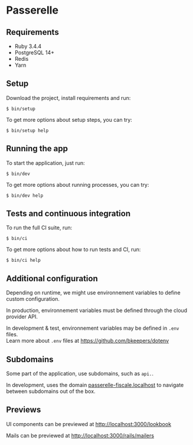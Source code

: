 # Passerelle

## Requirements

* Ruby 3.4.4
* PostgreSQL 14+
* Redis
* Yarn

## Setup

Download the project, install requirements and run:

```shell
$ bin/setup
```

To get more options about setup steps, you can try:

```shell
$ bin/setup help
```

## Running the app

To start the application, just run:

```shell
$ bin/dev
```

To get more options about running processes, you can try:

```shell
$ bin/dev help
```

## Tests and continuous integration 

To run the full CI suite, run:

```shell
$ bin/ci
```

To get more options about how to run tests and CI, run:

```shell
$ bin/ci help
```


## Additional configuration

Depending on runtime, we might use environnement variables to define custom configuration.

In production, environnement variables must be defined through the cloud provider API.  

In development & test, environnement variables may be defined in `.env` files.  
Learn more about `.env` files at https://github.com/bkeepers/dotenv

## Subdomains

Some part of the application, use subdomains, such as `api.`.

In development, uses the domain [passerelle-fiscale.localhost](http://passerelle-fiscale.localhost:3000) to navigate between subdomains out of the box.

## Previews

UI components can be previewed at [http://localhost:3000/lookbook](http://localhost:3000/lookbook)

Mails can be previewed at [http://localhost:3000/rails/mailers](http://localhost:3000/rails/mailers)
